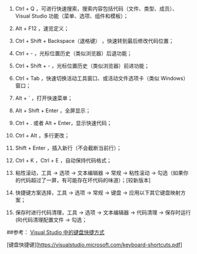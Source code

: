 1. Ctrl + Q ，可进行快速搜索，搜索内容包括代码（文件、类型、成员）、Visual Studio 功能（菜单、选项、组件和模板）；

2. Alt + F12 ，速览定义；

3. Ctrl + Shift + Backspace（退格键） ，快速转到最后修改代码位置；

4. Ctrl + - ，光标位置历史（类似浏览器）后退功能；

5. Ctrl + Shift + - ，光标位置历史（类似浏览器）前进功能；

6. Ctrl + Tab ，快速切换活动工具窗口、或活动文件选项卡（类似 Windows）窗口；

7. Alt + ` ，打开快速菜单；

8. Alt + Shift + Enter ，全屏显示；

9. Ctrl + .  或者 Alt + Enter，显示快速代码；

10. Ctrl + Alt ，多行更改；

11. Shift + Enter ，插入新行（不会截断当前行）；

12. Ctrl + K ，Ctrl + E ，自动保持代码格式；

13. 粘性滚动，工具 -> 选项 -> 文本编辑器 -> 常规 -> 粘性滚动 -> 勾选（如果你的代码超过了一屏，有可能存在坏代码的味道）；[较新版本]

14. 快捷键方案选择，工具 -> 选项 -> 常规 -> 键盘 -> 应用以下其它键盘映射方案；

15. 保存时进行代码清理，工具 -> 选项 -> 文本编辑器 -> 代码清理 -> 保存时运行(R)代码清理配置文件 -> 勾选；


##参考：
[Visual Studio 中的键盘快捷方式](https://learn.microsoft.com/zh-cn/visualstudio/ide/default-keyboard-shortcuts-in-visual-studio?view=vs-2022)

[键盘快捷键][https://visualstudio.microsoft.com/keyboard-shortcuts.pdf]